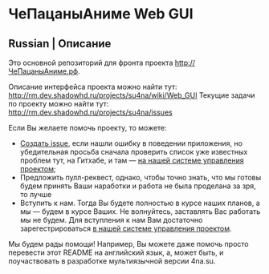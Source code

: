 # ЧеПацаныАниме Web GUI

## Russian | Описание

Это основной репозиторий для фронта проекта http://ЧеПацаныАниме.рф.

Описание интерфейса проекта можно найти тут: http://rm.dev.shadowhd.ru/projects/su4na/wiki/Web_GUI
Текущие задачи по проекту можно найти тут: http://rm.dev.shadowhd.ru/projects/su4na/issues

Если Вы желаете помочь проекту, то можете:

- [Создать issue](https://github.com/HDIOES/4na-front/issues/new), если нашли ошибку в поведении приложения, но убедительная просьба сначала проверить список уже известных проблем тут, на Гитхабе, и там — [на нашей системе управления проектом](http://rm.dev.shadowhd.ru/projects/su4na/);
- Предложить пулл-реквест, однако, чтобы точно знать, что мы готовы будем принять Ваши наработки и работа не была проделана за зря, то лучше
- Вступить к нам. Тогда Вы будете полностью в курсе наших планов, а мы — будем в курсе Ваших. Не волнуйтесь, заставлять Вас работать мы не будем. Для вступления к нам Вам достаточно зарегестрироваться [в нашей системе управления проектом](http://rm.dev.shadowhd.ru/account/register). 

Мы будем рады помощи! Например, Вы можете даже помочь просто перевести этот README на английский язык, а, может быть, и поучаствовать в разработке мультиязычной версии 4na.su.
